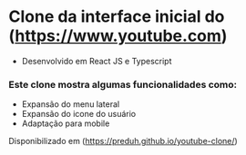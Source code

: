 # Clone da interface inicial do (https://www.youtube.com)

* Desenvolvido em React JS e Typescript

### Este clone mostra algumas funcionalidades como:

* Expansão do menu lateral
* Expansão do icone do usuário
* Adaptação para mobile

Disponibilizado em (https://preduh.github.io/youtube-clone/)
